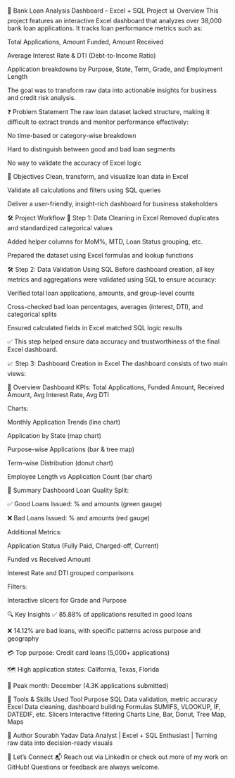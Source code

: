 🏦 Bank Loan Analysis Dashboard – Excel + SQL Project
📊 Overview
This project features an interactive Excel dashboard that analyzes over 38,000 bank loan applications. It tracks loan performance metrics such as:

Total Applications, Amount Funded, Amount Received

Average Interest Rate & DTI (Debt-to-Income Ratio)

Application breakdowns by Purpose, State, Term, Grade, and Employment Length

The goal was to transform raw data into actionable insights for business and credit risk analysis.

❓ Problem Statement
The raw loan dataset lacked structure, making it difficult to extract trends and monitor performance effectively:

No time-based or category-wise breakdown

Hard to distinguish between good and bad loan segments

No way to validate the accuracy of Excel logic

🎯 Objectives
Clean, transform, and visualize loan data in Excel

Validate all calculations and filters using SQL queries

Deliver a user-friendly, insight-rich dashboard for business stakeholders

🛠️ Project Workflow
🧹 Step 1: Data Cleaning in Excel
Removed duplicates and standardized categorical values

Added helper columns for MoM%, MTD, Loan Status grouping, etc.

Prepared the dataset using Excel formulas and lookup functions

🛠️ Step 2: Data Validation Using SQL
Before dashboard creation, all key metrics and aggregations were validated using SQL to ensure accuracy:

Verified total loan applications, amounts, and group-level counts

Cross-checked bad loan percentages, averages (interest, DTI), and categorical splits

Ensured calculated fields in Excel matched SQL logic results

✅ This step helped ensure data accuracy and trustworthiness of the final Excel dashboard.

📈 Step 3: Dashboard Creation in Excel
The dashboard consists of two main views:

📌 Overview Dashboard
KPIs: Total Applications, Funded Amount, Received Amount, Avg Interest Rate, Avg DTI

Charts:

Monthly Application Trends (line chart)

Application by State (map chart)

Purpose-wise Applications (bar & tree map)

Term-wise Distribution (donut chart)

Employee Length vs Application Count (bar chart)

📌 Summary Dashboard
Loan Quality Split:

✅ Good Loans Issued: % and amounts (green gauge)

❌ Bad Loans Issued: % and amounts (red gauge)

Additional Metrics:

Application Status (Fully Paid, Charged-off, Current)

Funded vs Received Amount

Interest Rate and DTI grouped comparisons

Filters:

Interactive slicers for Grade and Purpose

🔍 Key Insights
✅ 85.88% of applications resulted in good loans

❌ 14.12% are bad loans, with specific patterns across purpose and geography

💳 Top purpose: Credit card loans (5,000+ applications)

🗺️ High application states: California, Texas, Florida

📅 Peak month: December (4.3K applications submitted)


🧰 Tools & Skills Used
Tool	Purpose
SQL	Data validation, metric accuracy
Excel	Data cleaning, dashboard building
Formulas	SUMIFS, VLOOKUP, IF, DATEDIF, etc.
Slicers	Interactive filtering
Charts	Line, Bar, Donut, Tree Map, Maps

👤 Author
Sourabh Yadav
Data Analyst | Excel + SQL Enthusiast | Turning raw data into decision-ready visuals

🔗 Let’s Connect
📬 Reach out via LinkedIn or check out more of my work on GitHub!
Questions or feedback are always welcome.

